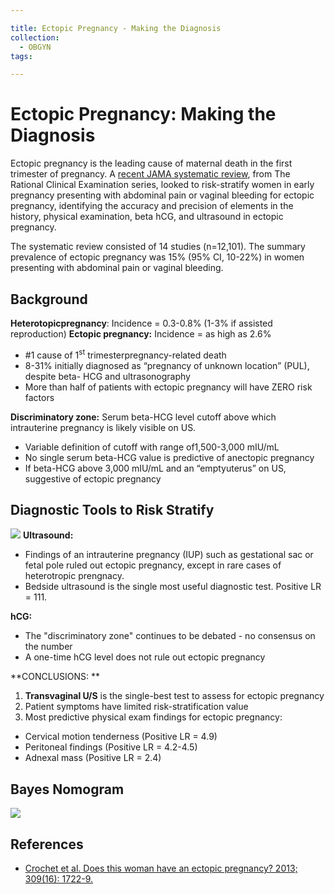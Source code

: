```yaml
---

title: Ectopic Pregnancy - Making the Diagnosis
collection:
  - OBGYN
tags:

---
```


# Ectopic Pregnancy: Making the Diagnosis

Ectopic pregnancy is the leading cause of maternal death in the first trimester of pregnancy. A [recent JAMA systematic review](https://www.ncbi.nlm.nih.gov/pubmed/?term=23613077), from The Rational Clinical Examination series, looked to risk-stratify women in early pregnancy presenting with abdominal pain or vaginal bleeding for ectopic pregnancy, identifying the accuracy and precision of elements in the history, physical examination, beta hCG, and ultrasound in ectopic pregnancy. 

The systematic review consisted of 14 studies (n=12,101). The summary prevalence of ectopic pregnancy was 15% (95% CI, 10-22%) in women presenting with abdominal pain or vaginal bleeding. 

## Background

**Heterotopicpregnancy**: Incidence = 0.3-0.8% (1-3% if assisted reproduction)
**Ectopic pregnancy:** Incidence = as high as 2.6%
-   \#1 cause of 1<sup>st</sup> trimesterpregnancy-related death
-   8-31% initially diagnosed as “pregnancy of unknown location” (PUL), despite beta- HCG and ultrasonography
-   More than half of patients with ectopic pregnancy will have ZERO risk factors

**Discriminatory zone:** Serum beta-HCG level cutoff above which intrauterine pregnancy is likely visible on US.
-   Variable definition of cutoff with range of1,500-3,000 mIU/mL
-   No single serum beta-HCG value is predictive of anectopic pregnancy
-   If beta-HCG above 3,000 mIU/mL and an “emptyuterus” on US, suggestive of ectopic pregnancy

<!-- -->

## Diagnostic Tools to Risk Stratify

![](https://d2p53dh3qxfm0x.cloudfront.net/uploads/img/1jx/5/m/a6a7317a-b855-5fd8-b6ad-133e8ccfc513/640.png)
**Ultrasound:**

-   Findings of an intrauterine pregnancy (IUP) such as gestational sac or fetal pole ruled out ectopic pregnancy, except in rare cases of heterotropic prengnacy.
-   Bedside ultrasound is the single most useful diagnostic test. Positive LR = 111. 

**hCG:**
-   The "discriminatory zone" continues to be debated - no consensus on the number
-   A one-time hCG level does not rule out ectopic pregnancy

**CONCLUSIONS: **
1.  **Transvaginal U/S** is the single-best test to assess for ectopic pregnancy
2.  Patient symptoms have limited risk-stratification value
3.  Most predictive physical exam findings for ectopic pregnancy: 

-   Cervical motion tenderness (Positive LR = 4.9)
-   Peritoneal findings (Positive LR = 4.2-4.5)
-   Adnexal mass (Positive LR = 2.4)

## Bayes Nomogram

![](https://d2p53dh3qxfm0x.cloudfront.net/uploads/img/1jx/5/m/9482e35f-02f1-50e3-bc21-17a900f57c9f/640.png)

## References

-   [Crochet et al. Does this woman have an ectopic pregnancy? 2013; 309(16): 1722-9.](https://www.ncbi.nlm.nih.gov/pubmed/?term=23613077)
